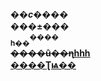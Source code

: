 <html>
   <head>
              <title>��ҵ</title>
   </head>
   <body>
<strong><i>��ϲ����</i></strong><br/>
<gg>
<strong>���±���<strong><br/>
</gg>
<red>
<sub>һ��</sub><sup>����</sub><br/>
</red>
<ggg>
<del>����û��ɳ</del><ins>hhh</ins></br>
</ggg>
<oo>
<u>����Ʈѩ��</u><br/>
</oo>
   <body>
</html>
